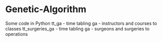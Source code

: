 # Genetic-Algorithm
Some code in Python
tt_ga - time tabling ga - instructors and courses to classes
tt_surgeries_ga - time tabling ga - surgeons and surgeries to operations